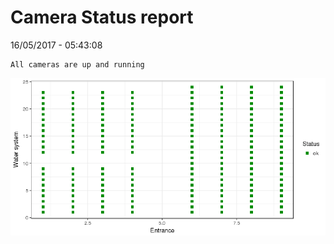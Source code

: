 Camera Status report
================
16/05/2017 - 05:43:08

    All cameras are up and running

![](camreport_files/figure-markdown_github/unnamed-chunk-2-1.png)
